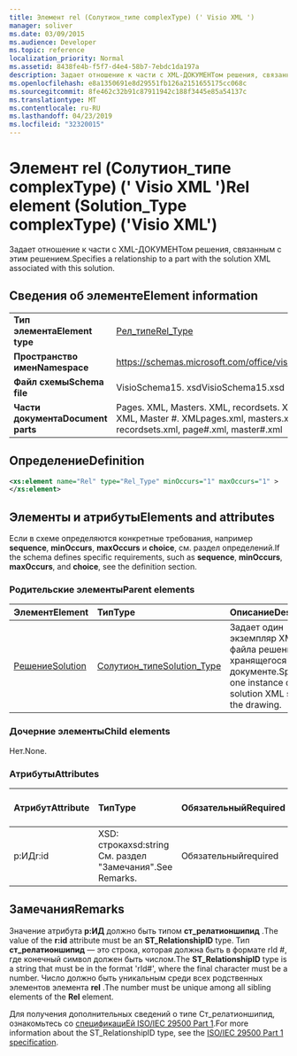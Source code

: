 ```yaml
---
title: Элемент rel (Солутион_типе complexType) (' Visio XML ')
manager: soliver
ms.date: 03/09/2015
ms.audience: Developer
ms.topic: reference
localization_priority: Normal
ms.assetid: 8438fe4b-f5f7-d4e4-58b7-7ebdc1da197a
description: Задает отношение к части с XML-ДОКУМЕНТом решения, связанным с этим решением.
ms.openlocfilehash: e8a1350691e8d29551fb126a2151655175cc068c
ms.sourcegitcommit: 8fe462c32b91c87911942c188f3445e85a54137c
ms.translationtype: MT
ms.contentlocale: ru-RU
ms.lasthandoff: 04/23/2019
ms.locfileid: "32320015"
---
```

# <a name="rel-element-solutiontype-complextype-visio-xml"></a><span data-ttu-id="e1bd2-103">Элемент rel (Солутион_типе complexType) (' Visio XML ')</span><span class="sxs-lookup"><span data-stu-id="e1bd2-103">Rel element (Solution_Type complexType) ('Visio XML')</span></span>

<span data-ttu-id="e1bd2-104">Задает отношение к части с XML-ДОКУМЕНТом решения, связанным с этим решением.</span><span class="sxs-lookup"><span data-stu-id="e1bd2-104">Specifies a relationship to a part with the solution XML associated with this solution.</span></span>
  
## <a name="element-information"></a><span data-ttu-id="e1bd2-105">Сведения об элементе</span><span class="sxs-lookup"><span data-stu-id="e1bd2-105">Element information</span></span>

|||
|:-----|:-----|
|<span data-ttu-id="e1bd2-106">**Тип элемента**</span><span class="sxs-lookup"><span data-stu-id="e1bd2-106">**Element type**</span></span> <br/> |[<span data-ttu-id="e1bd2-107">Рел_типе</span><span class="sxs-lookup"><span data-stu-id="e1bd2-107">Rel_Type</span></span>](rel_type-complextypevisio-xml.md) <br/> |
|<span data-ttu-id="e1bd2-108">**Пространство имен**</span><span class="sxs-lookup"><span data-stu-id="e1bd2-108">**Namespace**</span></span> <br/> |https://schemas.microsoft.com/office/visio/2012/main  <br/> |
|<span data-ttu-id="e1bd2-109">**Файл схемы**</span><span class="sxs-lookup"><span data-stu-id="e1bd2-109">**Schema file**</span></span> <br/> |<span data-ttu-id="e1bd2-110">VisioSchema15. xsd</span><span class="sxs-lookup"><span data-stu-id="e1bd2-110">VisioSchema15.xsd</span></span>  <br/> |
|<span data-ttu-id="e1bd2-111">**Части документа**</span><span class="sxs-lookup"><span data-stu-id="e1bd2-111">**Document parts**</span></span> <br/> |<span data-ttu-id="e1bd2-112">Pages. XML, Masters. XML, recordsets. XML, Page #. XML, Master #. XML</span><span class="sxs-lookup"><span data-stu-id="e1bd2-112">pages.xml, masters.xml, recordsets.xml, page#.xml, master#.xml</span></span>  <br/> |
   
## <a name="definition"></a><span data-ttu-id="e1bd2-113">Определение</span><span class="sxs-lookup"><span data-stu-id="e1bd2-113">Definition</span></span>

```XML
<xs:element name="Rel" type="Rel_Type" minOccurs="1" maxOccurs="1" >
</xs:element>
```

## <a name="elements-and-attributes"></a><span data-ttu-id="e1bd2-114">Элементы и атрибуты</span><span class="sxs-lookup"><span data-stu-id="e1bd2-114">Elements and attributes</span></span>

<span data-ttu-id="e1bd2-115">Если в схеме определяются конкретные требования, например **sequence**, **minOccurs**, **maxOccurs** и **choice**, см. раздел определений.</span><span class="sxs-lookup"><span data-stu-id="e1bd2-115">If the schema defines specific requirements, such as **sequence**, **minOccurs**, **maxOccurs**, and **choice**, see the definition section.</span></span> 
  
### <a name="parent-elements"></a><span data-ttu-id="e1bd2-116">Родительские элементы</span><span class="sxs-lookup"><span data-stu-id="e1bd2-116">Parent elements</span></span>

|<span data-ttu-id="e1bd2-117">**Элемент**</span><span class="sxs-lookup"><span data-stu-id="e1bd2-117">**Element**</span></span>|<span data-ttu-id="e1bd2-118">**Тип**</span><span class="sxs-lookup"><span data-stu-id="e1bd2-118">**Type**</span></span>|<span data-ttu-id="e1bd2-119">**Описание**</span><span class="sxs-lookup"><span data-stu-id="e1bd2-119">**Description**</span></span>|
|:-----|:-----|:-----|
|[<span data-ttu-id="e1bd2-120">Решение</span><span class="sxs-lookup"><span data-stu-id="e1bd2-120">Solution</span></span>](solution-element-solutions_type-complextypevisio-xml.md) <br/> |[<span data-ttu-id="e1bd2-121">Солутион_типе</span><span class="sxs-lookup"><span data-stu-id="e1bd2-121">Solution_Type</span></span>](solution_type-complextypevisio-xml.md) <br/> |<span data-ttu-id="e1bd2-122">Задает один экземпляр XML-файла решения, хранящегося в документе.</span><span class="sxs-lookup"><span data-stu-id="e1bd2-122">Specifies one instance of solution XML stored in the drawing.</span></span>  <br/> |
   
### <a name="child-elements"></a><span data-ttu-id="e1bd2-123">Дочерние элементы</span><span class="sxs-lookup"><span data-stu-id="e1bd2-123">Child elements</span></span>

<span data-ttu-id="e1bd2-124">Нет.</span><span class="sxs-lookup"><span data-stu-id="e1bd2-124">None.</span></span>
  
### <a name="attributes"></a><span data-ttu-id="e1bd2-125">Атрибуты</span><span class="sxs-lookup"><span data-stu-id="e1bd2-125">Attributes</span></span>

|<span data-ttu-id="e1bd2-126">**Атрибут**</span><span class="sxs-lookup"><span data-stu-id="e1bd2-126">**Attribute**</span></span>|<span data-ttu-id="e1bd2-127">**Тип**</span><span class="sxs-lookup"><span data-stu-id="e1bd2-127">**Type**</span></span>|<span data-ttu-id="e1bd2-128">**Обязательный**</span><span class="sxs-lookup"><span data-stu-id="e1bd2-128">**Required**</span></span>|<span data-ttu-id="e1bd2-129">**Описание**</span><span class="sxs-lookup"><span data-stu-id="e1bd2-129">**Description**</span></span>|<span data-ttu-id="e1bd2-130">**Возможные значения**</span><span class="sxs-lookup"><span data-stu-id="e1bd2-130">**Possible values**</span></span>|
|:-----|:-----|:-----|:-----|:-----|
|<span data-ttu-id="e1bd2-131">р:ИД</span><span class="sxs-lookup"><span data-stu-id="e1bd2-131">r:id</span></span>  <br/> |<span data-ttu-id="e1bd2-132">XSD: строка</span><span class="sxs-lookup"><span data-stu-id="e1bd2-132">xsd:string</span></span>  <br/> <span data-ttu-id="e1bd2-133">См. раздел "Замечания".</span><span class="sxs-lookup"><span data-stu-id="e1bd2-133">See Remarks.</span></span>  <br/> |<span data-ttu-id="e1bd2-134">Обязательный</span><span class="sxs-lookup"><span data-stu-id="e1bd2-134">required</span></span>  <br/> |<span data-ttu-id="e1bd2-135">Задает отношение к части.</span><span class="sxs-lookup"><span data-stu-id="e1bd2-135">Specifies a relationship to a part.</span></span>  <br/> |<span data-ttu-id="e1bd2-136">"rId #"</span><span class="sxs-lookup"><span data-stu-id="e1bd2-136">"rId#"</span></span>  <br/> <span data-ttu-id="e1bd2-137">См. раздел "Замечания".</span><span class="sxs-lookup"><span data-stu-id="e1bd2-137">See Remarks.</span></span>  <br/> |
   
## <a name="remarks"></a><span data-ttu-id="e1bd2-138">Замечания</span><span class="sxs-lookup"><span data-stu-id="e1bd2-138">Remarks</span></span>

<span data-ttu-id="e1bd2-139">Значение атрибута **р:ИД** должно быть типом **ст_релатионшипид** .</span><span class="sxs-lookup"><span data-stu-id="e1bd2-139">The value of the **r:id** attribute must be an **ST_RelationshipID** type.</span></span> <span data-ttu-id="e1bd2-140">Тип **ст_релатионшипид** — это строка, которая должна быть в формате rId #, где конечный символ должен быть числом.</span><span class="sxs-lookup"><span data-stu-id="e1bd2-140">The **ST_RelationshipID** type is a string that must be in the format 'rId#', where the final character must be a number.</span></span> <span data-ttu-id="e1bd2-141">Число должно быть уникальным среди всех родственных элементов элемента **rel** .</span><span class="sxs-lookup"><span data-stu-id="e1bd2-141">The number must be unique among all sibling elements of the **Rel** element.</span></span> 
  
<span data-ttu-id="e1bd2-142">Для получения дополнительных сведений о типе Ст_релатионшипид, ознакомьтесь со [спецификациЕй ISO/IEC 29500 Part 1](https://www.iso.org/iso/home/store/catalogue_tc/catalogue_detail.md?csnumber=61750).</span><span class="sxs-lookup"><span data-stu-id="e1bd2-142">For more information about the ST_RelationshipID type, see the [ISO/IEC 29500 Part 1 specification](https://www.iso.org/iso/home/store/catalogue_tc/catalogue_detail.md?csnumber=61750).</span></span>
  

